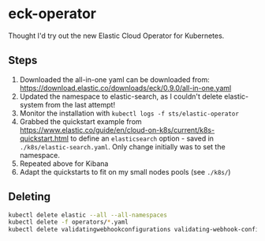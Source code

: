 # eck-operator

Thought I'd try out the new Elastic Cloud Operator for Kubernetes.

## Steps

1. Downloaded the all-in-one yaml can be downloaded from: https://download.elastic.co/downloads/eck/0.9.0/all-in-one.yaml
2. Updated the namespace to elastic-search, as I couldn't delete elastic-system from the last attempt!
3. Monitor the installation with `kubectl logs -f sts/elastic-operator`
4. Grabbed the quickstart example from https://www.elastic.co/guide/en/cloud-on-k8s/current/k8s-quickstart.html to define an `elasticsearch` option - saved in `./k8s/elastic-search.yaml`. Only change initially was to set the namespace.
5. Repeated above for Kibana
6. Adapt the quickstarts to fit on my small nodes pools (see `./k8s/`)

## Deleting

```sh
kubectl delete elastic --all --all-namespaces
kubectl delete -f operators/*.yaml
kubectl delete validatingwebhookconfigurations validating-webhook-configuration
```
